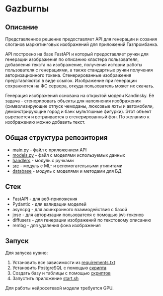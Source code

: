 # Gazburnы

## Описание
Представленное решение предоставляет API для генерации и созания слоганов маркетинговых изображений для приложений Газпромбанка.

API построено на базе FastAPI и который предоставляет ручки для генерации изображения по описанию кластера пользователя, добавления текста на изображение, получения истории работы пользователя с генерациями, а также стандартные ручки получения авторизационного токена. Сгенерированные изображения представляются в виде ссылок. Изображение при генерации сохраняются на ФС сервера, откуда пользователь может их скачать.

Генерация изображений основана на открытой модели Kandinsky. Её задача - сгенерировать объекты для наполнения изображения (символизирующие отпуск чемоданы, люксовые яхты и автомобили, демонстрирующие город и банк мультяшные фигурки). Этот объект вырезается и встраивается в сгенерированный фон. По желанию к изображению можно добавить текст.

## Общая структура репозитория
- [main.py](./main.py) - файл с приложением API
- [models.py](./models.py) - файл с моделями используемых данных
- [handlers](./handlers) - модуль с ручками
- [src](./src) - модуль с ML- и вспомогательными утилитами
- [database](./database) - модуль с моделями и методами для БД

## Стек
- FastAPI - для веб-приложения
- Pydantic - для валидации моделей
- asyncpg - для асинхронного взаимодействия с базой
- jose - для авторизации пользователя с помощью jwt-токенов
- diffusers - для генерации изображений по текстовому описанию
- rembg - для удаления фона изображения


## Запуск
Для запуска нужно:
1) Установить все зависимости из [requirements.txt](./requirements.txt)
2) Установить PostgreSQL с помощью [скрипта](./database/scripts/create_db.sh)
3) Создать базу и таблицы с помощью [скриптов](./database/scripts/SQL)
4) Запустить приложение [start.sh](./start.sh)

Для работы нейросетевой модели требуется GPU.
